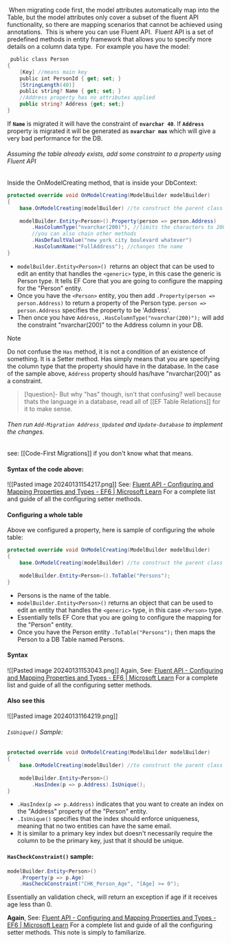  When migrating code first, the model attributes automatically map into the Table, but the model attributes only cover a subset of the fluent API functionality, so there are mapping scenarios that cannot be achieved using annotations.
 This is where you can use Fluent API.
 Fluent API is a set of predefined methods in entity framework that allows you to specify more details on a column data type.
 For example you have the model:
```c#
 public class Person
{
	[Key] //means main key
	public int PersonId { get; set; }
	[StringLength(40)]
	public string? Name { get; set; }
	//Address property has no attributes applied
	public string? Address {get; set;}
}
```
If **`Name`** is migrated it will have the constraint of **`nvarchar 40`**. 
If **`Address`** property is migrated it will be generated as **`nvarchar max`** which will give a very bad performance for the DB.
###### Assuming the table already exists, add some constraint to a property using Fluent API
Inside the OnModelCreating method, that is inside your DbContext:
```c#
protected override void OnModelCreating(ModelBuilder modelBuilder)
{
	base.OnModelCreating(modelBuilder) //to construct the parent class
	
	modelBuilder.Entity<Person>().Property(person => person.Address)
		.HasColumnType("nvarchar(200)"), //limits the characters to 200
		//you can also chain other methods
		.HasDefaultValue("new york city boulevard whatever")
		.HasColumnName("FullAddress"); //changes the name
}
```
- `modelBuilder.Entity<Person>() `returns an object that can be used to edit an entity that handles the `<generic>` type, in this case the generic is Person type. It tells EF Core that you are going to configure the mapping for the "Person" entity.
- Once you have the `<Person>` entity, you then add `.Property(person => person.Address)` to return a property of the Person type. `person => person.Address` specifies the property to be 'Address'.
- Then once you have `Address`,  `.HasColumnType("nvarchar(200)");` will add the constraint "nvarchar(200)" to the Address column in your DB.
>[!note]
>Do not confuse the `Has` method, it is not a condition of an existence of something. 
>It is a Setter method. Has simply means that you are specifying the column type that the property should have in the database. In the case of the sample above, `Address` property should has/have "nvarchar(200)" as a constraint. 

>[!question]- But why "has" though, isn't that confusing?
>well because thats the language in a database, read all of [[EF Table Relations]] for it to make sense.
###### Then run `Add-Migration Address_Updated` and `Update-Database` to implement the changes. 
see: [[Code-First Migrations]] if you don't know what that means.
#### Syntax of the code above:
![[Pasted image 20240131154217.png]]
See: [Fluent API - Configuring and Mapping Properties and Types - EF6 | Microsoft Learn](https://learn.microsoft.com/en-us/ef/ef6/modeling/code-first/fluent/types-and-properties) For a complete list and guide of all the configuring setter methods.
#### Configuring a whole table
Above we configured a property, here is sample of configuring the whole table:
```c#
protected override void OnModelCreating(ModelBuilder modelBuilder)
{
	base.OnModelCreating(modelBuilder) //to construct the parent class
	
	modelBuilder.Entity<Person>().ToTable("Persons"); 
}
```
- Persons is the name of the table.
- `modelBuilder.Entity<Person>()` returns an object that can be used to edit an entity that handles the `<generic>` type, in this case `<Person>` type.
- Essentially tells EF Core that you are going to configure the mapping for the "Person" entity.
- Once you have the Person entity `.ToTable("Persons");` then maps the Person to a DB Table named Persons.
#### Syntax
![[Pasted image 20240131153043.png]]
Again, See: [Fluent API - Configuring and Mapping Properties and Types - EF6 | Microsoft Learn](https://learn.microsoft.com/en-us/ef/ef6/modeling/code-first/fluent/types-and-properties) For a complete list and guide of all the configuring setter methods.
#### Also see this
![[Pasted image 20240131164219.png]]
###### `IsUnique()` Sample:
```c#
protected override void OnModelCreating(ModelBuilder modelBuilder)
{
	base.OnModelCreating(modelBuilder) //to construct the parent class
	
	modelBuilder.Entity<Person>()
		.HasIndex(p => p.Address).IsUnique();
}
```
- `.HasIndex(p => p.Address)` indicates that you want to create an index on the "Address" property of the "Person" entity.
- `.IsUnique()` specifies that the index should enforce uniqueness, meaning that no two entities can have the same email.
- It is similar to a primary key index but doesn't necessarily require the column to be the primary key, just that it should be unique.
#### `HasCheckConstraint()` sample:
```c#
modelBuilder.Entity<Person>()
    .Property(p => p.Age)
    .HasCheckConstraint("CHK_Person_Age", "[Age] >= 0");
```
Essentially an validation check, will return an exception if age if it receives age less than 0.

**Again**, See: [Fluent API - Configuring and Mapping Properties and Types - EF6 | Microsoft Learn](https://learn.microsoft.com/en-us/ef/ef6/modeling/code-first/fluent/types-and-properties) For a complete list and guide of all the configuring setter methods. This note is simply to familiarize.
